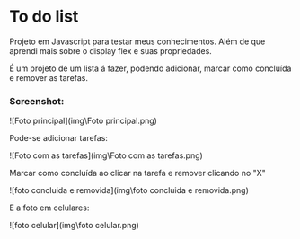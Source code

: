 # To do list

Projeto em Javascript para testar meus conhecimentos. Além de que aprendi mais sobre o display flex e suas propriedades.

É um projeto de um lista á fazer, podendo adicionar, marcar como concluída e remover as tarefas.

### Screenshot:

![Foto principal](img\Foto principal.png)

Pode-se adicionar tarefas:

![Foto com as tarefas](img\Foto com as tarefas.png)

Marcar como concluída ao clicar na tarefa e remover clicando no "X"

![foto concluida e removida](img\foto concluida e removida.png)

E a foto em celulares:

![foto celular](img\foto celular.png)





